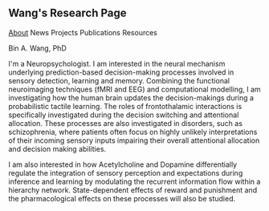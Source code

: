 ## Wang's Research Page

[About]()  News  Projects   Publications  Resources

Bin A. Wang, PhD

I'm a Neuropsychologist. I am interested in the neural mechanism underlying prediction-based decision-making processes involved in sensory detection, learning and memory. Combining the functional neuroimaging techniques (fMRI and EEG) and computational modelling, I am investigating how the human brain updates the decision-makings during a probabilistic tactile learning. The roles of frontothalamic interactions is specifically investigated during the decision switching and attentional allocation. These processes are also investigated in disorders, such as schizophrenia, where patients often focus on highly unlikely interpretations of their incoming sensory inputs impairing their overall attentional allocation and decision making abilities. 

I am also interested in how Acetylcholine and Dopamine differentially regulate the integration of sensory perception and expectations during inference and learning by modulating the recurrent information flow within a hierarchy network. State-dependent effects of reward and punishment and the pharmacological effects on these processes will also be studied.
